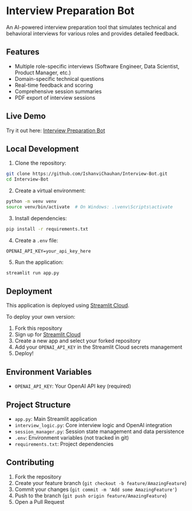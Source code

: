 # Interview Preparation Bot

An AI-powered interview preparation tool that simulates technical and behavioral interviews for various roles and provides detailed feedback.

## Features

- Multiple role-specific interviews (Software Engineer, Data Scientist, Product Manager, etc.)
- Domain-specific technical questions
- Real-time feedback and scoring
- Comprehensive session summaries
- PDF export of interview sessions

## Live Demo

Try it out here: [Interview Preparation Bot](https://interview-bot-ishanvi.streamlit.app)

## Local Development

1. Clone the repository:
```bash
git clone https://github.com/IshanviChauhan/Interview-Bot.git
cd Interview-Bot
```

2. Create a virtual environment:
```bash
python -m venv venv
source venv/bin/activate  # On Windows: .\venv\Scripts\activate
```

3. Install dependencies:
```bash
pip install -r requirements.txt
```

4. Create a `.env` file:
```
OPENAI_API_KEY=your_api_key_here
```

5. Run the application:
```bash
streamlit run app.py
```

## Deployment

This application is deployed using [Streamlit Cloud](https://streamlit.io/cloud).

To deploy your own version:

1. Fork this repository
2. Sign up for [Streamlit Cloud](https://share.streamlit.io)
3. Create a new app and select your forked repository
4. Add your `OPENAI_API_KEY` in the Streamlit Cloud secrets management
5. Deploy!

## Environment Variables

- `OPENAI_API_KEY`: Your OpenAI API key (required)

## Project Structure

- `app.py`: Main Streamlit application
- `interview_logic.py`: Core interview logic and OpenAI integration
- `session_manager.py`: Session state management and data persistence
- `.env`: Environment variables (not tracked in git)
- `requirements.txt`: Project dependencies

## Contributing

1. Fork the repository
2. Create your feature branch (`git checkout -b feature/AmazingFeature`)
3. Commit your changes (`git commit -m 'Add some AmazingFeature'`)
4. Push to the branch (`git push origin feature/AmazingFeature`)
5. Open a Pull Request
